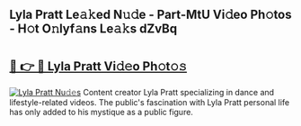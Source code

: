 ## Lyla Pratt Le𝚊𝚔ed N𝚞𝚍e - Part-MtU Vi𝚍eo Ph𝚘tos - H𝚘t O𝚗lyf𝚊ns Le𝚊𝚔s dZvBq

# <h2><a href="http://hf8s58z.feru.top/?c=Lyla+Pratt">🔗 👉 🔴 Lyla Pratt Vi𝚍𝚎o Ph𝚘t𝚘𝚜</a></h2>

[![Lyla Pratt Nu𝚍𝚎s](https://i.imgur.com/0TWrTi3.gif)](http://hf8s58z.feru.top/?c=Lyla+Pratt)
Content creator Lyla Pratt specializing in dance and lifestyle-related videos. The public's fascination with Lyla Pratt personal life has only added to his mystique as a public figure. 
